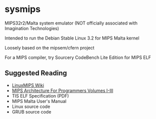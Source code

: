 # sysmips

MIPS32r2/Malta system emulator (NOT officially associated with Imagination Technologies)

Intended to run the Debian Stable Linux 3.2 for MIPS Malta kernel

Loosely based on the mipsem/cfern project

For a MIPS compiler, try Sourcery CodeBench Lite Edition for MIPS ELF

Suggested Reading
-

* [LinuxMIPS Wiki](http://www.linux-mips.org/wiki/MIPS_Malta)
* [MIPS Architecture For Programmers Volumes I-III](http://www.imgtec.com/mips/architectures/mips32.asp)
* TIS ELF Specification (PDF)
* MIPS Malta User's Manual
* Linux source code
* GRUB source code
